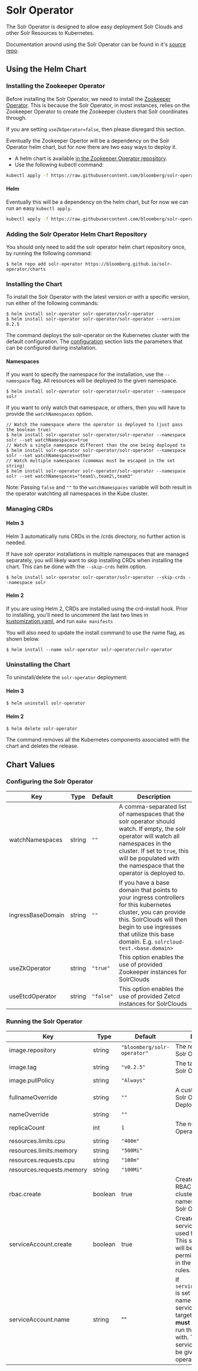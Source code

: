 Solr Operator
=============

The Solr Operator is designed to allow easy deployment Solr Clouds and other Solr Resources to Kubernetes.

Documentation around using the Solr Operator can be found in it's [source repo](https://github.com/bloomberg/solr-operator).

## Using the Helm Chart

### Installing the Zookeeper Operator

Before installing the Solr Operator, we need to install the [Zookeeper Operator](https://github.com/pravega/zookeeper-operator).
This is because the Solr Operator, in most instances, relies on the Zookeeper Operator to create the Zookeeper clusters that Solr coordinates through.

If you are setting `useZkOperator=false`, then please disregard this section.

Eventually the Zookeeper Opertor will be a dependency on the Solr Operator helm chart, but for now there are two easy ways to deploy it.

- A helm chart is available [in the Zookeeper Operator repository](https://github.com/pravega/zookeeper-operator/blob/master/charts/zookeeper-operator/).
- Use the following kubectl command:
```bash
kubectl apply -f https://raw.githubusercontent.com/bloomberg/solr-operator/master/example/dependencies/zk_operator.yaml
```

#### Helm

Eventually this will be a dependency on the helm chart, but for now we can run an easy `kubectl apply`.

```bash
kubectl apply -f https://raw.githubusercontent.com/bloomberg/solr-operator/master/example/dependencies/zk_operator.yaml
```

### Adding the Solr Operator Helm Chart Repository
You should only need to add the solr operator helm chart repository once, by running the following command:

```console
$ helm repo add solr-operator https://bloomberg.github.io/solr-operator/charts
```

### Installing the Chart

To install the Solr Operator with the latest version or with a specific version, run either of the following commands:

```console
$ helm install solr-operator solr-operator/solr-operator
$ helm install solr-operator solr-operator/solr-operator --version 0.2.5
```

The command deploys the solr-operator on the Kubernetes cluster with the default configuration.
The [configuration](#chart-values) section lists the parameters that can be configured during installation.

#### Namespaces

If you want to specify the namespace for the installation, use the `--namespace` flag.
All resources will be deployed to the given namespace.

```console
$ helm install solr-operator solr-operator/solr-operator --namespace solr
```

If you want to only watch that namespace, or others, then you will have to provide the `watchNamespaces` option.

```console
// Watch the namespace where the operator is deployed to (just pass the boolean true)
$ helm install solr-operator solr-operator/solr-operator --namespace solr --set watchNamespaces=true
// Watch a single namespace different than the one being deployed to
$ helm install solr-operator solr-operator/solr-operator --namespace solr --set watchNamespaces=other
// Watch multiple namespaces (commmas must be escaped in the set string)
$ helm install solr-operator solr-operator/solr-operator --namespace solr --set watchNamespaces="team1\,team2\,team3"
```

Note: Passing `false` and `""` to the `watchNamespaces` variable will both result in the operator watchting all namespaces in the Kube cluster.

### Managing CRDs

#### Helm 3

Helm 3 automatically runs CRDs in the /crds directory, no further action is needed.

If have solr operator installations in multiple namespaces that are managed separately, you will likely want to skip installing CRDs when installing the chart.
This can be done with the `--skip-crds` helm option.

```console
$ helm install solr-operator solr-operator/solr-operator --skip-crds --namespace solr
```

#### Helm 2

If you are using Helm 2, CRDs are installed using the crd-install hook. Prior to installing, you'll need to uncomment the last two lines in [kustomization.yaml](../../config/crd/kustomization.yaml), and run `make manifests`

You will also need to update the install command to use the name flag, as shown below.

```console
$ helm install --name solr-operator solr-operator/solr-operator
```

### Uninstalling the Chart

To uninstall/delete the `solr-operator` deployment:

#### Helm 3

```console
$ helm uninstall solr-operator
```

#### Helm 2

```console
$ helm delete solr-operator
```

The command removes all the Kubernetes components associated with the chart and deletes the release.


## Chart Values

### Configuring the Solr Operator

| Key | Type | Default | Description |
|-----|------|---------|-------------|
| watchNamespaces | string | `""` | A comma-separated list of namespaces that the solr operator should watch. If empty, the solr operator will watch all namespaces in the cluster. If set to `true`, this will be populated with the namespace that the operator is deployed to. |
| ingressBaseDomain | string | `""` | If you have a base domain that points to your ingress controllers for this kubernetes cluster, you can provide this. SolrClouds will then begin to use ingresses that utilize this base domain. E.g. `solrcloud-test.<base.domain>` |
| useZkOperator | string | `"true"` | This option enables the use of provided Zookeeper instances for SolrClouds |
| useEtcdOperator | string | `"false"` | This option enables the use of provided Zetcd instances for SolrClouds |

### Running the Solr Operator

| Key | Type | Default | Description |
|-----|------|---------|-------------|
| image.repository | string | `"bloomberg/solr-operator"` | The repository of the Solr Operator image |
| image.tag | string | `"v0.2.5"` | The tag/version of the Solr Operator to run |
| image.pullPolicy | string | `"Always"` |  |
| fullnameOverride | string | `""` | A custom name for the Solr Operator Deployment |
| nameOverride | string | `""` |  |
| replicaCount | int | `1` | The number of Solr Operator pods to run |
| resources.limits.cpu | string | `"400m"` |  |
| resources.limits.memory | string | `"500Mi"` |  |
| resources.requests.cpu | string | `"100m"` |  |
| resources.requests.memory | string | `"100Mi"` |  |
| rbac.create | boolean | true | Create the necessary RBAC rules, whether cluster-wide or namespaced, for the Solr Operator. |
| serviceAccount.create | boolean | true | Create a serviceAccount to be used for this operator. This serviceAccount will be given the permissions specified in the operator's RBAC rules. |
| serviceAccount.name | string | "" | If `serviceAccount.create` is set to `false`, the name of an existing serviceAccount in the target namespace **must** be provided to run the Solr Operator with. This serviceAccount with be given the operator's RBAC rules. | 
